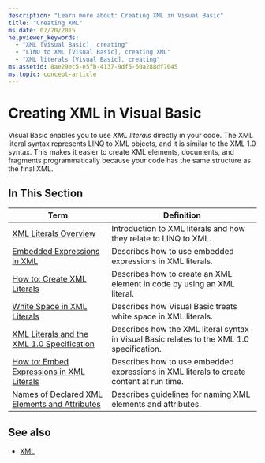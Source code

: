 ```yaml
---
description: "Learn more about: Creating XML in Visual Basic"
title: "Creating XML"
ms.date: 07/20/2015
helpviewer_keywords:
  - "XML [Visual Basic], creating"
  - "LINQ to XML [Visual Basic], creating XML"
  - "XML literals [Visual Basic], creating"
ms.assetid: 8ae29ec5-e5fb-4137-9df5-60a288df7045
ms.topic: concept-article
---
```

# Creating XML in Visual Basic

Visual Basic enables you to use *XML literals* directly in your code. The XML literal syntax represents LINQ to XML objects, and it is similar to the XML 1.0 syntax. This makes it easier to create XML elements, documents, and fragments programmatically because your code has the same structure as the final XML.

## In This Section

|Term|Definition|
|---|---|
|[XML Literals Overview](xml-literals-overview.md)|Introduction to XML literals and how they relate to LINQ to XML.|
|[Embedded Expressions in XML](embedded-expressions-in-xml.md)|Describes how to use embedded expressions in XML literals.|
|[How to: Create XML Literals](how-to-create-xml-literals.md)|Describes how to create an XML element in code by using an XML literal.|
|[White Space in XML Literals](white-space-in-xml-literals.md)|Describes how Visual Basic treats white space in XML literals.|
|[XML Literals and the XML 1.0 Specification](xml-literals-and-the-xml-1-0-specification.md)|Describes how the XML literal syntax in Visual Basic relates to the XML 1.0 specification.|
|[How to: Embed Expressions in XML Literals](how-to-embed-expressions-in-xml-literals.md)|Describes how to use embedded expressions in XML literals to create content at run time.|
|[Names of Declared XML Elements and Attributes](names-of-declared-xml-elements-and-attributes.md)|Describes guidelines for naming XML elements and attributes.|

## See also

- [XML](index.md)
